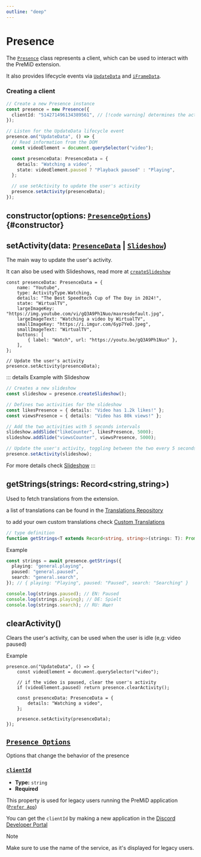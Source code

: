 ```yaml
---
outline: "deep"
---
```


# Presence

The [`Presence`](#presence) class represents a client, which can be used to interact with the PreMiD extension.

It also provides lifecycle events via [`UpdateData`](#update_data) and [`iFrameData`](#iframe_data).

### Creating a client

```ts
// Create a new Presence instance
const presence = new Presence({
  clientId: "514271496134389561", // [!code warning] determines the activity's name (pre 2.6)
});

// Listen for the UpdateData lifecycle event
presence.on("UpdateData", () => {
  // Read information from the DOM
  const videoElement = document.querySelector("video");

  const presenceData: PresenceData = {
    details: "Watching a video",
    state: videoElement.paused ? "Playback paused" : "Playing",
  };

  // use setActivity to update the user's activity
  presence.setActivity(presenceData);
});
```

## constructor(options: [`PresenceOptions`](#presence-options)) {#constructor}

## setActivity(data: [`PresenceData`](#presence-data) | [`Slideshow`](#slideshow))

The main way to update the user's activity.

It can also be used with Slideshows, read more at [`createSlideshow`](#createSlideshow)

```ts{16}
const presenceData: PresenceData = {
	name: "Youtube",
	type: ActivityType.Watching,
	details: "The Best Speedtech Cup of The Day in 2024!",
	state: "WirtualTV",
	largeImageKey: "https://img.youtube.com/vi/gQ3A9Ph1Nuo/maxresdefault.jpg",
	largeImageText: "Watching a video by WirtualTV",
	smallImageKey: "https://i.imgur.com/6yp7YeO.jpeg",
	smallImageText: "WirtualTV",
	buttons: [
		{ label: "Watch", url: "https://youtu.be/gQ3A9Ph1Nuo" },
	],
};

// Update the user's activity
presence.setActivity(presenceData);
```

::: details Example with Slideshow

```ts
// Creates a new slideshow
const slideshow = presence.createSlideshow();

// Defines two activities for the slideshow
const likesPresence = { details: "Video has 1.2k likes!" };
const viewsPresence = { details: "Video has 80k views!" };

// Add the two activities with 5 seconds intervals
slideshow.addSlide("likeCounter", likesPresence, 5000);
slideshow.addSlide("viewsCounter", viewsPresence, 5000);

// Update the user's activity, toggling between the two every 5 seconds
presence.setActivity(slideshow);
```

For more details check [Slideshow](#TODO)
:::

## getStrings(strings: Record\<string,string\>)

Used to fetch translations from the extension.

a list of translations can be found in the [Translations Repository](#TODO)

to add your own custom translations check [Custom Translations](#TODO)

```ts
// type definition
function getStrings<T extends Record<string, string>>(strings: T): Promise<T>;
```

Example

```ts {7-9}
const strings = await presence.getStrings({
  playing: "general.playing",
  paused: "general.paused",
  search: "general.search",
}); // { playing: "Playing", paused: "Paused", search: "Searching" }

console.log(strings.paused); // EN: Paused
console.log(strings.playing); // DE: Spielt
console.log(strings.search); // RU: Ищет
```

## clearActivity()

Clears the user's activity, can be used when the user is idle (e,g: video paused)

Example

```ts{4-5}
presence.on("UpdateData", () => {
    const videoElement = document.querySelector("video");

	// if the video is paused, clear the user's activity
	if (videoElement.paused) return presence.clearActivity();

    const presenceData: PresenceData = {
        details: "Watching a video",
    };

    presence.setActivity(presenceData);
});

```

## [`Presence Options`](#presence-options)

Options that change the behavior of the presence

### [`clientId`](#clientId)

- **Type:** `string`
- **Required**

This property is used for legacy users running the PreMiD application ([`Prefer App`](#prefer-app))

You can get the `clientId` by making a new application in the [Discord Developer Portal](https://discordapp.com/developers/applications)

> [!NOTE]
> Make sure to use the name of the service, as it's displayed for legacy users.
